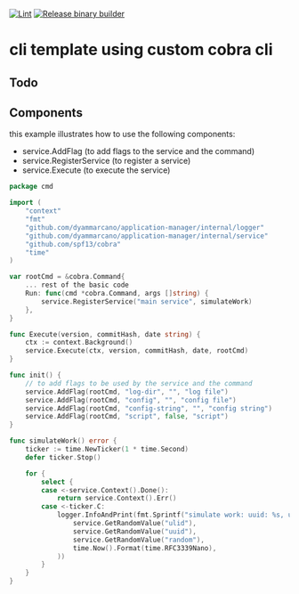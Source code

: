 [![Lint](https://github.com/dyammarcano/application-manager/actions/workflows/lint.yaml/badge.svg)](https://github.com/dyammarcano/application-manager/actions/workflows/lint.yaml)
[![Release binary builder](https://github.com/dyammarcano/application-manager/actions/workflows/release.yml/badge.svg)](https://github.com/dyammarcano/application-manager/actions/workflows/release.yml)

# cli template using custom cobra cli

## Todo

## Components

this example illustrates how to use the following components:

- service.AddFlag (to add flags to the service and the command)
- service.RegisterService (to register a service)
- service.Execute (to execute the service)

```go
package cmd

import (
    "context"
    "fmt"
    "github.com/dyammarcano/application-manager/internal/logger"
    "github.com/dyammarcano/application-manager/internal/service"
    "github.com/spf13/cobra"
    "time"
)

var rootCmd = &cobra.Command{
    ... rest of the basic code
    Run: func(cmd *cobra.Command, args []string) {
        service.RegisterService("main service", simulateWork)
    },
}

func Execute(version, commitHash, date string) {
    ctx := context.Background()
    service.Execute(ctx, version, commitHash, date, rootCmd)
}

func init() {
    // to add flags to be used by the service and the command
    service.AddFlag(rootCmd, "log-dir", "", "log file")
    service.AddFlag(rootCmd, "config", "", "config file")
    service.AddFlag(rootCmd, "config-string", "", "config string")
    service.AddFlag(rootCmd, "script", false, "script")
}

func simulateWork() error {
    ticker := time.NewTicker(1 * time.Second)
    defer ticker.Stop()

    for {
        select {
        case <-service.Context().Done():
            return service.Context().Err()
        case <-ticker.C:
            logger.InfoAndPrint(fmt.Sprintf("simulate work: uuid: %s, ulid: %s, random: %s, time: %s",
                service.GetRandomValue("ulid"),
                service.GetRandomValue("uuid"),
                service.GetRandomValue("random"),
                time.Now().Format(time.RFC3339Nano),
            ))
        }
    }
}
